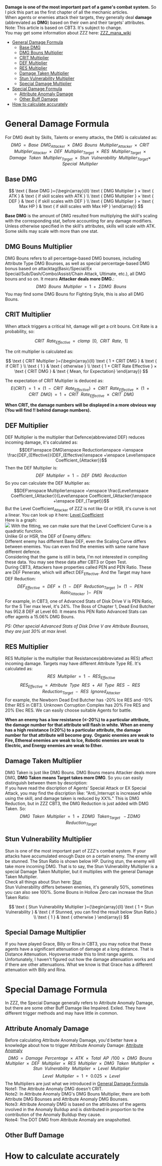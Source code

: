 **Damage is one of the most important part of a game's combat system.** So I pick this part as the first chapter of all the mechanic articles.<br>
When agents or enemies attack their targets, they generally deal **damage** (abbreviated as **DMG**) based on their own and their targets' attributes.<br>
Note: This article is based on CBT3. It's subject to change.<br>
You may get some information about ZZZ here: [ZZZ_mana_wiki](https://zzz.mana.wiki/)

<!-- TOC -->

- [General Damage Formula](#general-damage-formula)
  - [Base DMG](#base-dmg)
  - [DMG Bouns Multiplier](#dmg-bouns-multiplier)
  - [CRIT Multiplier](#crit-multiplier)
  - [DEF Multiplier](#def-multiplier)
  - [RES Multiplier](#res-multiplier)
  - [Damage Taken Multiplier](#damage-taken-multiplier)
  - [Stun Vulnerability Multiplier](#stun-vulnerability-multiplier)
  - [Special Damage Multiplier](#special-damage-multiplier)
- [Special Damage Formula](#special-damage-formula)
  - [Attribute Anomaly Damage](#attribute-anomaly-damage)
  - [Other Buff Damage](#other-buff-damage)
- [How to calculate accurately](#how-to-calculate-accurately)

<!-- /TOC -->

# General Damage Formula
For DMG dealt by Skills, Talents or enemy attacks, the DMG is calculated as:<br>
$$DMG\enspace =\enspace Base\enspace DMG_{Attacker}\enspace ×\enspace DMG\enspace Bouns\enspace Multiplier_{Attacker}\enspace ×\enspace CRIT\enspace Multiplier_{Attacker}\enspace ×\enspace DEF\enspace Multiplier_{Target}\enspace ×\enspace RES\enspace Multiplier_{Target}\enspace ×\enspace Damage\enspace Taken\enspace Multiplier_{Target}\enspace ×\enspace Stun\enspace Vulnerability\enspace Multiplier_{Target} ×\enspace Special\enspace Multiplier\enspace$$

## Base DMG
$$
\text { Base DMG }={\begin{array}{ll}
\text { DMG Multiplier } × \text { ATK } & \text { if skill scales with ATK } \\
\text { DMG Multiplier } × \text { DEF } & \text { if skill scales with DEF } \\
\text { DMG Multiplier } × \text { Max HP } & \text { if skill scales with Max HP } 
\end{array}}
$$

**Base DMG** is the amount of DMG resulted from multiplying the skill's scaling with the corresponding stat, before accounting for any damage modifiers.<br>
Unless otherwise specified in the skill's attributes, skills will scale with ATK. Some skills may scale with more than one stat.<br>

## DMG Bouns Multiplier
DMG Bouns refers to all percentage-based DMG bounses, including Attribute Type DMG Bounses, as well as special percentage-based DMG bonus based on attacktag(Basic/Special/Ex Special/Sub/Dash/Combo/Assist/Chain Attack, Ultimate, etc.), all DMG bouns and so on. It means **Attacker deals more DMG.**:<br>
$$DMG\enspace Bouns\enspace Multiplier\enspace =\enspace 1\enspace +\enspace ΣDMG\enspace Bouns$$
You may find some DMG Bouns for Fighting Style, this is also all DMG Bouns.

## CRIT Multiplier
When attack triggers a critical hit, damage will get a crit bouns. Crit Rate is a probability, so:<br>

$$ CRIT\enspace Rate_{Effective}\enspace =\enspace clamp\enspace [0,\enspace CRIT\enspace Rate,\enspace 1] $$

The crit multiplier is calculated as:<br>

$$
\text { CRIT Multiplier }={\begin{array}{ll}
\text { 1 + CRIT DMG } & \text { if CRIT } \\
\text { 1 } & \text { otherwise } \\
\text { 1 + CRIT Rate Effective } × \text { CRIT DMG } & \text { Mean, for Expectation} 
\end{array}}
$$

The expectation of CRIT Multiplier is deduced as:<br>
$$E(CRIT)\enspace =\enspace 1\enspace ×\enspace (1\enspace -\enspace CRIT\enspace Rate_{Effective})\enspace +\enspace CRIT\enspace Rate_{Effective}\enspace ×\enspace (1\enspace +\enspace CRIT\enspace DMG)\enspace =\enspace 1\enspace +\enspace CRIT\enspace Rate_{Effective}\enspace ×\enspace CRIT\enspace DMG$$

**When CRIT, the damage numbers will be displayed in a more obvious way (You will find !! behind damage numbers).**

## DEF Multiplier
DEF Multiplier is the multiplier that Defence(abbreviated DEF) reduces incoming damage, it's calculated as:<br>
$$DEF\enspace DMG\enspace Reduction\enspace =\enspace \frac{DEF_{Effective}}{DEF_{Effective}\enspace +\enspace Level\enspace Coefficient_{Attacker}}$$
Then the DEF Multiplier is:<br>
$$DEF\enspace Multiplier\enspace =\enspace 1\enspace -\enspace DEF\enspace DMG\enspace Recduction$$
So you can calculate the DEF Multiplier as:<br>
$$DEF\enspace Multiplier\enspace =\enspace \frac{Level\enspace Coefficient_{Attacker}}{Level\enspace Coefficient_{Attacker}\enspace +\enspace DEF_{Target}}$$
But the Level Coefficient<sub>Attacker</sub> of ZZZ is not like GI or HSR, it's curve is not a linear. You can look up it here: [Level Coefficient](Level_Coefficient_ZZZ.md)<br>
Here is a graph:<br>
<img src="https://github.com/mc-ctrl/Hoyoverse-Theorycrafting-Library/blob/main/Zenless_Zone_Zero/Level%20Coefficient.png"></img>
With the fitting, we can make sure that the Level Coefficient Curve is a quadratic function.<br>
Unlike GI or HSR, the DEF of Enemy differs:<br>
Different enemy has different Base DEF, even the Scaling Curve differs between enemies. You can even find the enemies with same name have different defence.<br>
Considering that the game is still in beta, I'm not interested in compiling these data. You may see these data after CBT3 or Open Test.<br>
During CBT3, Attackers have properties called PEN and PEN Ratio. These are DEF Penerate, which will affect DEF<sub>Effective</sub>. And the Target may have DEF Reduction:<br>
$$DEF_{Effective}\enspace =\enspace DEF\enspace ×\enspace (1\enspace -\enspace DEF\enspace Reduction_{Target}\enspace) ×\enspace (1\enspace -\enspace PEN\enspace Ratio_{Attacker}\enspace) -\enspace PEN$$
For example, in CBT3, one of Advanced Stats of Disk Drive Ⅴ is PEN Ratio, for the S Tier max level, it's 24%. The Boss of Chapter 1, Dead End Butcher has 952.8 DEF at Level 60. It means this PEN Ratio Advanced Stats can offer agents a 15.06% DMG Bouns.<br>

*PS: Other special Advanced Stats of Disk Drive Ⅴ are Attribute Bounses, they are just 30% at max level.*

## RES Multiplier
RES Multiplier is the multiplier that Resistances(abbreviated as RES) affect incoming damage. Targets may have different Attribute Type RE. It's calculated as:
$$RES\enspace Multiplier\enspace =\enspace 1\enspace -\enspace RES_{Effective}$$
$$RES_{Effective}\enspace =\enspace Attribute\enspace Type\enspace RES\enspace +\enspace All\enspace Type\enspace RES\enspace -\enspace RES\enspace Reduction_{Target}\enspace -\enspace RES\enspace Ignored_{Attacker}$$
For example, the Newborn Dead End Butcher has -20% Ice RES and -10% Ether RES in CBT3. Unknown Corruption Complex has 20% Fire RES and 20% Elec RES. We can easily choose suitable Agents for battle.

**When an enemy has a low resistance (≤-20%) to a particular attribute, the damage number for that attribute will flash in white. When an enemy has a high resistance (≥20%) to a particular attribute, the damage number for that attribute will become gray.**
**Organic enemies are weak to Fire, Ethereal enemies are weak to Ice, Robotic enemies are weak to Electric, and Energy enemies are weak to Ether.**

## Damage Taken Multiplier
DMG Taken is just like DMG Bouns. DMG Bouns means Attacker deals more DMG, **DMG Taken means Target takes more DMG**. So you can easily distinguish between them by description:<br>
If you have read the discription of Agents' Special Attack or EX Special Attack, you may find the discription like: "Anti_Interrupt is increased while using the skill, and damage taken is reduced by XX%." This is DMG Reduction, but in ZZZ CBT3, the DMG Reduction is just added with DMG Taken. So:
$$DMG\enspace Taken\enspace Multiplier\enspace =\enspace 1\enspace +\enspace ΣDMG\enspace Taken_{Target}\enspace -ΣDMG\enspace Reduction_{Target}$$

## Stun Vulnerability Multiplier
Stun is one of the most important part of ZZZ's combat system. If your attacks have accumulated enough Daze on a certain enemy. The enemy will be stunned. The Stun Ratio is shown below HP. During stun, the enemy will take more incoming DMG. That is to say, the Stun Vulnerability Multiplier is a special Damage Taken Multiplier, but it multiplies with the general Damage Taken Multiplier.<br>
Check all things about Stun here: [Stun](https://github.com/mc-ctrl/Hoyoverse-Theorycrafting-Library/blob/main/Zenless_Zone_Zero/Stun.md) <br>
Stun Vulnerability differs between enemies, it's generally 50%, sometimes you can also see 100%. Some Bouns in Hollow Zero can increase the Stun Taken Ratio:<br>

$$
\text { Stun Vulnerability Multiplier }={\begin{array}{ll}
\text { 1 + Stun Vulnerability } & \text { if Stunned, you can find the result below Stun Ratio.} \\
\text { 1 } & \text { otherwise } 
\end{array}}
$$

## Special Damage Multiplier
If you have played Grace, Billy or Rina in CBT3, you may notice that these agents have a significant attenuation of damage at a long distance. That is Distance Attenuation. Hoyoverse made this to limit range agents. Unfortunately, I haven't figured out how the damage attenuation works and if there are other attenuations. What we know is that Grace has a different attenuation with Billy and Rina.

# Special Damage Formula
In ZZZ, the Special Damage generally refers to Attribute Anomaly Damage, but there are some other Buff Damage like Impaired. Exiled. They have different trigger methods and may have little in common.

## Attribute Anomaly Damage
Before calculating Attribute Anomaly Damage, you'd better have a knowledge about how to trigger Attribute Anomaly Damage: [Attribute Anomaly](https://github.com/mc-ctrl/Hoyoverse-Theorycrafting-Library/blob/main/Zenless_Zone_Zero/Attribute%20Anomaly.md)<br>
$$DMG\enspace =\enspace Damage\enspace Percentage\enspace ×\enspace ATK\enspace ×\enspace  Total\enspace AP\enspace /100\enspace ×\enspace DMG\enspace Bouns\enspace Multiplier\enspace ×\enspace DEF\enspace Multiplier\enspace ×\enspace RES\enspace Multiplier\enspace ×\enspace DMG\enspace Taken\enspace Multiplier\enspace ×\enspace Stun\enspace Vulnerability\enspace Multiplier\enspace ×\enspace Level\enspace Multiplier$$
$$Level\enspace Multiplier\enspace =\enspace 1\enspace +\enspace 0.025\enspace ×\enspace Level$$
The Multipliers are just what we introduced in [General Damage Formula](#general-damage-formula).<br>
Note1: The Attribute Anomaly DMG doesn't CRIT.<br>
Note2: In Attribute Anomaly DMG's DMG Bouns Multiplier, there are both Attribute DMG Bounses and Attribute Anomaly DMG Bounses.<br>
Note3: Attribute Anomaly DMG is based on the attributes of the agents involved in the Anomaly Buildup and is distributed in proportion to the contribution of the Anomaly Buildup they cause.<br>
Note4: The DOT DMG from Attribute Anomaly are snapshotted.<br>
## Other Buff Damage

# How to calculate accurately
